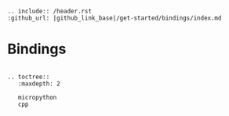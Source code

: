 ```eval_rst
.. include:: /header.rst
:github_url: |github_link_base|/get-started/bindings/index.md
```
# Bindings


```eval_rst

.. toctree::
   :maxdepth: 2

   micropython
   cpp
```

